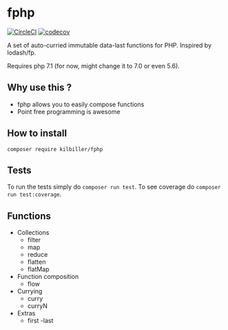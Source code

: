 # fphp

[![CircleCI](https://circleci.com/gh/kilbiller/fphp.svg?style=shield&circle-token=aefb7d59b512e8ea98b5e24f931f84aa40f4f083)](https://circleci.com/gh/kilbiller/fphp)
[![codecov](https://codecov.io/gh/kilbiller/fphp/branch/master/graph/badge.svg)](https://codecov.io/gh/kilbiller/fphp)

A set of auto-curried immutable data-last functions for PHP. Inspired by lodash/fp.

Requires php 7.1 (for now, might change it to 7.0 or even 5.6).

## Why use this ?

* fphp allows you to easily compose functions
* Point free programming is awesome

## How to install

```composer require kilbiller/fphp```

## Tests

To run the tests simply do ```composer run test```.
To see coverage do ```composer run test:coverage```.

## Functions

- Collections
	- filter
	- map
	- reduce
	- flatten
	- flatMap
- Function composition
	- flow
- Currying
	- curry
	- curryN
- Extras
	- first
	-last

